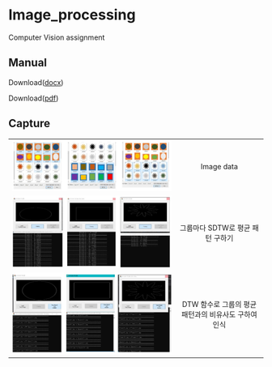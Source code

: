 # Image_processing

Computer Vision assignment

## Manual

Download([docx](manual/manual.docx?raw=true))

Download([pdf](manual/manual.pdf?raw=true))

## Capture

|                                                 |                                                      |
| :---------------------------------------------: | :--------------------------------------------------: |
|      ![Images](upload/images.jpg?raw=true)      |                      Image data                      |
|        ![SDTW](upload/SDTW.jpg?raw=true)        |           그룹마다 SDTW로 평균 패턴 구하기           |
| ![recognition](upload/recognition.jpg?raw=true) | DTW 함수로 그룹의 평균 패턴과의 비유사도 구하여 인식 |
